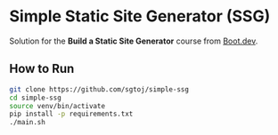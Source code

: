 # Simple Static Site Generator (SSG)

Solution for the **Build a Static Site Generator** course from [Boot.dev](https://www.boot.dev/?bannerlord=sgtoj).

## How to Run

```bash
git clone https://github.com/sgtoj/simple-ssg
cd simple-ssg
source venv/bin/activate
pip install -p requirements.txt
./main.sh
```
